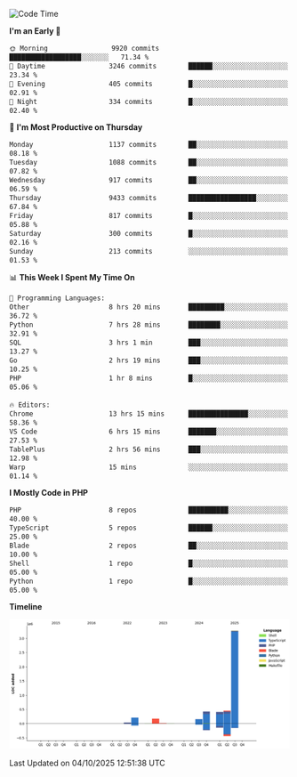 <!--START_SECTION:waka-->
![Code Time](http://img.shields.io/badge/Code%20Time-4%2C265%20hrs%2023%20mins-blue)

**I'm an Early 🐤** 

```text
🌞 Morning                9920 commits        ██████████████████░░░░░░░   71.34 % 
🌆 Daytime                3246 commits        ██████░░░░░░░░░░░░░░░░░░░   23.34 % 
🌃 Evening                405 commits         █░░░░░░░░░░░░░░░░░░░░░░░░   02.91 % 
🌙 Night                  334 commits         █░░░░░░░░░░░░░░░░░░░░░░░░   02.40 % 
```
📅 **I'm Most Productive on Thursday** 

```text
Monday                   1137 commits        ██░░░░░░░░░░░░░░░░░░░░░░░   08.18 % 
Tuesday                  1088 commits        ██░░░░░░░░░░░░░░░░░░░░░░░   07.82 % 
Wednesday                917 commits         ██░░░░░░░░░░░░░░░░░░░░░░░   06.59 % 
Thursday                 9433 commits        █████████████████░░░░░░░░   67.84 % 
Friday                   817 commits         █░░░░░░░░░░░░░░░░░░░░░░░░   05.88 % 
Saturday                 300 commits         █░░░░░░░░░░░░░░░░░░░░░░░░   02.16 % 
Sunday                   213 commits         ░░░░░░░░░░░░░░░░░░░░░░░░░   01.53 % 
```


📊 **This Week I Spent My Time On** 

```text
💬 Programming Languages: 
Other                    8 hrs 20 mins       █████████░░░░░░░░░░░░░░░░   36.72 % 
Python                   7 hrs 28 mins       ████████░░░░░░░░░░░░░░░░░   32.91 % 
SQL                      3 hrs 1 min         ███░░░░░░░░░░░░░░░░░░░░░░   13.27 % 
Go                       2 hrs 19 mins       ███░░░░░░░░░░░░░░░░░░░░░░   10.25 % 
PHP                      1 hr 8 mins         █░░░░░░░░░░░░░░░░░░░░░░░░   05.06 % 

🔥 Editors: 
Chrome                   13 hrs 15 mins      ███████████████░░░░░░░░░░   58.36 % 
VS Code                  6 hrs 15 mins       ███████░░░░░░░░░░░░░░░░░░   27.53 % 
TablePlus                2 hrs 56 mins       ███░░░░░░░░░░░░░░░░░░░░░░   12.98 % 
Warp                     15 mins             ░░░░░░░░░░░░░░░░░░░░░░░░░   01.14 % 
```

**I Mostly Code in PHP** 

```text
PHP                      8 repos             ██████████░░░░░░░░░░░░░░░   40.00 % 
TypeScript               5 repos             ██████░░░░░░░░░░░░░░░░░░░   25.00 % 
Blade                    2 repos             ██░░░░░░░░░░░░░░░░░░░░░░░   10.00 % 
Shell                    1 repo              █░░░░░░░░░░░░░░░░░░░░░░░░   05.00 % 
Python                   1 repo              █░░░░░░░░░░░░░░░░░░░░░░░░   05.00 % 
```



**Timeline**

![Lines of Code chart](https://raw.githubusercontent.com/abrahamgreyson/abrahamgreyson/main/assets/bar_graph.png)


 Last Updated on 04/10/2025 12:51:38 UTC
<!--END_SECTION:waka-->
